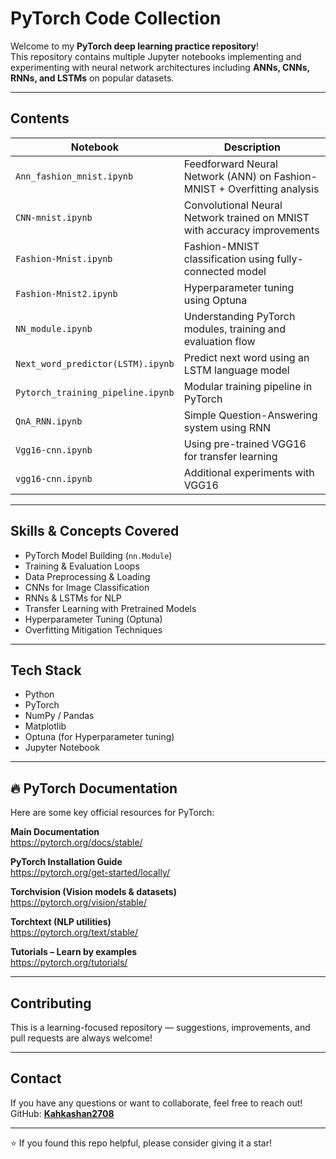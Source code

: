 #  PyTorch Code Collection

Welcome to my **PyTorch deep learning practice repository**!  
This repository contains multiple Jupyter notebooks implementing and experimenting with neural network architectures including **ANNs, CNNs, RNNs, and LSTMs** on popular datasets.

---

##  Contents

| Notebook | Description |
|----------|-------------|
| `Ann_fashion_mnist.ipynb` | Feedforward Neural Network (ANN) on Fashion-MNIST + Overfitting analysis |
| `CNN-mnist.ipynb` | Convolutional Neural Network trained on MNIST with accuracy improvements |
| `Fashion-Mnist.ipynb` | Fashion-MNIST classification using fully-connected model |
| `Fashion-Mnist2.ipynb` | Hyperparameter tuning using Optuna |
| `NN_module.ipynb` | Understanding PyTorch modules, training and evaluation flow |
| `Next_word_predictor(LSTM).ipynb` | Predict next word using an LSTM language model |
| `Pytorch_training_pipeline.ipynb` | Modular training pipeline in PyTorch |
| `QnA_RNN.ipynb` | Simple Question-Answering system using RNN |
| `Vgg16-cnn.ipynb` | Using pre-trained VGG16 for transfer learning |
| `vgg16-cnn.ipynb` | Additional experiments with VGG16 |

---

##  Skills & Concepts Covered

* PyTorch Model Building (`nn.Module`)  
* Training & Evaluation Loops  
* Data Preprocessing & Loading  
* CNNs for Image Classification  
* RNNs & LSTMs for NLP  
* Transfer Learning with Pretrained Models  
* Hyperparameter Tuning (Optuna)  
* Overfitting Mitigation Techniques

---

##  Tech Stack

- Python
- PyTorch
- NumPy / Pandas
- Matplotlib
- Optuna (for Hyperparameter tuning)
- Jupyter Notebook

---
## 🔥 PyTorch Documentation

Here are some key official resources for PyTorch:

 **Main Documentation**  
https://pytorch.org/docs/stable/

 **PyTorch Installation Guide**  
https://pytorch.org/get-started/locally/

 **Torchvision (Vision models & datasets)**  
https://pytorch.org/vision/stable/

 **Torchtext (NLP utilities)**  
https://pytorch.org/text/stable/

 **Tutorials – Learn by examples**  
https://pytorch.org/tutorials/

---

##  Contributing

This is a learning-focused repository — suggestions, improvements, and pull requests are always welcome!

---

##  Contact

If you have any questions or want to collaborate, feel free to reach out!  
GitHub: **[Kahkashan2708](https://github.com/Kahkashan2708)**

---

⭐ If you found this repo helpful, please consider giving it a star!
